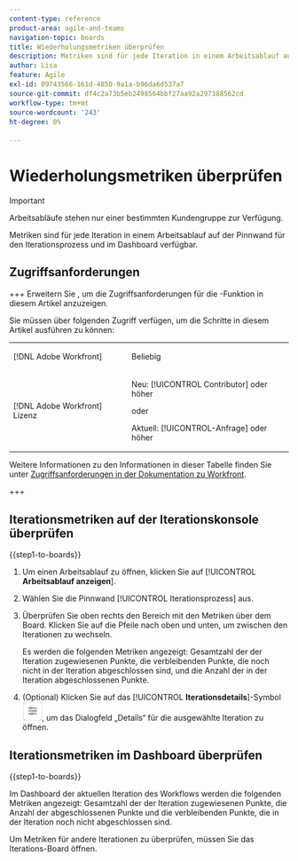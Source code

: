 ```yaml
---
content-type: reference
product-area: agile-and-teams
navigation-topic: boards
title: Wiederholungsmetriken überprüfen
description: Metriken sind für jede Iteration in einem Arbeitsablauf auf der Pinnwand für den Iterationsprozess verfügbar.
author: Lisa
feature: Agile
exl-id: 09743566-161d-4850-9a1a-b96da6d537a7
source-git-commit: df4c2a73b5eb2498564bbf27aa92a297388562cd
workflow-type: tm+mt
source-wordcount: '243'
ht-degree: 0%

---
```


# Wiederholungsmetriken überprüfen

>[!IMPORTANT]
>
>Arbeitsabläufe stehen nur einer bestimmten Kundengruppe zur Verfügung.

Metriken sind für jede Iteration in einem Arbeitsablauf auf der Pinnwand für den Iterationsprozess und im Dashboard verfügbar.

## Zugriffsanforderungen

+++ Erweitern Sie , um die Zugriffsanforderungen für die -Funktion in diesem Artikel anzuzeigen.

Sie müssen über folgenden Zugriff verfügen, um die Schritte in diesem Artikel ausführen zu können:

<table style="table-layout:auto"> 
 <col> 
 <col> 
 <tbody> 
  <tr> 
   <td role="rowheader">[!DNL Adobe Workfront]</td> 
   <td> <p>Beliebig</p> </td> 
  </tr> 
  <tr> 
   <td role="rowheader">[!DNL Adobe Workfront] Lizenz</td> 
   <td> 
   <p>Neu: [!UICONTROL Contributor] oder höher</p> 
   <p>oder</p>
   <p>Aktuell: [!UICONTROL-Anfrage] oder höher</p>
   </td> 
  </tr> 
 </tbody> 
</table>

Weitere Informationen zu den Informationen in dieser Tabelle finden Sie unter [Zugriffsanforderungen in der Dokumentation zu Workfront](/help/quicksilver/administration-and-setup/add-users/access-levels-and-object-permissions/access-level-requirements-in-documentation.md).

+++

## Iterationsmetriken auf der Iterationskonsole überprüfen

{{step1-to-boards}}

1. Um einen Arbeitsablauf zu öffnen, klicken Sie auf [!UICONTROL **Arbeitsablauf anzeigen**].
1. Wählen Sie die Pinnwand [!UICONTROL Iterationsprozess] aus.
1. Überprüfen Sie oben rechts den Bereich mit den Metriken über dem Board. Klicken Sie auf die Pfeile nach oben und unten, um zwischen den Iterationen zu wechseln.

   Es werden die folgenden Metriken angezeigt: Gesamtzahl der der Iteration zugewiesenen Punkte, die verbleibenden Punkte, die noch nicht in der Iteration abgeschlossen sind, und die Anzahl der in der Iteration abgeschlossenen Punkte.

1. (Optional) Klicken Sie auf das [!UICONTROL **Iterationsdetails**]-Symbol ![Iterationsdetails](assets/iteration-details-button.png), um das Dialogfeld „Details“ für die ausgewählte Iteration zu öffnen.

## Iterationsmetriken im Dashboard überprüfen

{{step1-to-boards}}

Im Dashboard der aktuellen Iteration des Workflows werden die folgenden Metriken angezeigt: Gesamtzahl der der Iteration zugewiesenen Punkte, die Anzahl der abgeschlossenen Punkte und die verbleibenden Punkte, die in der Iteration noch nicht abgeschlossen sind.

Um Metriken für andere Iterationen zu überprüfen, müssen Sie das Iterations-Board öffnen.

